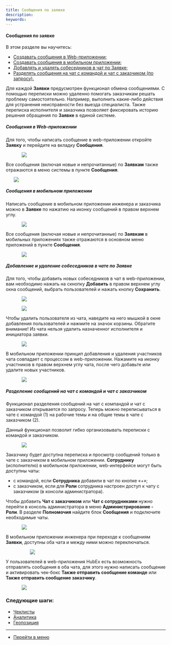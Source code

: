 ```yaml
---
title: Сообщения по заявке
description:
keywords:
---
```


#### Сообщения по заявке
В этом разделе вы научитесь:
<html>
<meta charset="utf-8">
<ul>
    <li><a href="#webmess">Создавать сообщения в Web-приложении;</a></li>
    <li><a href="#mobmess">Создавать сообщения в мобильном приложении;</a></li>
    <li><a href="#chatadd">Добавлять и удалять собеседников в чат по Заявке;</a></li>
    <li><a href="#chataddrequest">Разделять сообщения на чат с командой и чат с заказчиком (по запросу).</a></li>
</ul>
</html>
<body>

<p>Для каждой <strong>Заявки</strong> предусмотрен функционал обмена сообщениями.
    С помощью переписки можно удаленно помогать заказчикам решать проблему самостоятельно. Например, выполнить
    какие-либо
    действия для устранения неисправности без выезда специалиста.
    Также переписка исполнителя и заказчика позволяет фиксировать историю решения обращения по <strong>Заявке</strong> в единой системе.
</p>

<h5 id="webmess">Сообщения в Web-приложении </h5>
<p>Для того, чтобы написать сообщение в web-приложении откройте <strong>Заявку</strong> и перейдите на вкладку <strong>Сообщения</strong>.</p>
<div>
    <img style="margin: 0 auto; display: block; max-width: 80%;"
         src="/attachments/images/FAQ/USER/Messages/MessageTicket.jpg"/>
</div>

<p>Все сообщения (включая новые и непрочитанные) по <strong>Заявкам</strong> также отражаются в меню системы в пункте <strong>Сообщения</strong>.</p>
<div>
    <img style="margin: 0 auto; display: block; max-width: 90%;"
         src="/attachments/images/FAQ/USER/Messages/Messages.jpg"/>
</div>

<h5 id="mobmess">Сообщения в мобильном приложении</h5>
<p>Написать сообщение в мобильном приложении инженера и заказчика можно в <strong>Заявке</strong> по нажатию на иконку сообщений в правом верхнем углу.</p>
<div>
    <img style="margin: 0 auto; display: block; max-width: 80%;"
         src="/attachments/images/FAQ/USER/Messages/MobMessage.jpg"/>
</div>

<p>Все сообщения (включая новые и непрочитанные) по <strong>Заявкам</strong> в мобильных приложениях также отражаются в основном меню приложений в пункте
    <strong>Сообщения</strong>.</p>
<div>
    <img style="margin: 0 auto; display: block; max-width: 80%;"
         src="/attachments/images/FAQ/USER/Messages/MobMessage2.jpg"/>
</div>

<h5 id="chatadd">Добавление и удаление собеседников в чате по Заявке</h5>
<p>Для того, чтобы добавить новых собеседников в чат в web-приложении, вам необходимо нажать на скнопку <strong>Добавить</strong> в
    правом верхнем
    углу окна сообщений, выбрать пользователей и нажать кнопку <strong>Сохранить</strong>.</p>

<div>
    <img style="margin: 0 auto; display: block; max-width: 80%;"
         src="/attachments/images/FAQ/USER/Messages/AddUser.jpg"/>
</div>
<p>
<div>
    <img style="margin: 0 auto; display: block; max-width: 80%;"
         src="/attachments/images/FAQ/USER/Messages/AddUser2.jpg"/>
</div>
</p>

<p>Чтобы удалить пользователя из чата, наведите на него мышкой в окне добавления пользователей и нажмите на значок
    корзины. Обратите внимание! Из чата нельзя удалить назначенног исполнителя и инициатора заявки.</p>
<div>
    <img style="margin: 0 auto; display: block; max-width: 80%;"
         src="/attachments/images/FAQ/USER/Messages/DelUser.jpg"/>
</div>

<p> В мобильном приложении принцип добавления и удаления участников чата совпадает с процессом в web-приложении.
    Нажамите на
    иконку участников в правом верхнем углу чата, после чего добавьте или удалите новых участников.</p>
<div>
    <img style="margin: 0 auto; display: block; max-width: 80%;"
         src="/attachments/images/FAQ/USER/Messages/MobUser.jpg"/>
</div>

<h5 id="chataddrequest">Разделение сообщений на чат с командой и чат с заказчиком</h5>

<p>Функционал разделения сообщений на чат с компандой и чат с заказчиком открывается по запросу. Теперь можно
    переписываться в чате с командой (1) на рабочие темы и на общие темы в чате с заказчиком (2).</p>
<p>Данный функционал позволит гибко организовывать переписки с командой и заказчиком.</p>

<div>
    <img style="margin: 0 auto; display: block; max-width: 80%;"
         src="/attachments/images/FAQ/USER/Messages/mes5.png"/>
</div>

<p>Заказчику будет доступна переписка и просмотр сообщений только в чате с заказчиком в мобильном приложении.
    <strong>Сотруднику</strong> (исполнителю) в мобильном приложении, web-интерфейсе могут быть доступны чаты:</p>
<ul>
    <li>с командой, если <strong>Сотрудника</strong> добавили в чат по кнопке «+»;</li>
    <li>с заказчиком, если для <strong>Роли</strong> сотрудника настроен доступ к чату с заказчиком (в консоли администратора).</li>
</ul>

<p>Чтобы добавить <strong>Чат с заказчиком</strong> или <strong>Чат с сотрудниками</strong> нужно перейти в консоль администратора в меню
    <strong>Администрирование - Роли</strong>. В разделе
    <strong>Полномочия</strong> найдите блок <strong>Сообщения</strong> и подключите необходимые чаты.</p>

<div>
    <img style="margin: 0 auto; display: block; max-width: 80%;"
         src="/attachments/images/FAQ/USER/Messages/Role.jpg"/>
</div>

<p>В мобильном приложении инженера при переходе к сообщениям <strong>Заявки</strong>, доступны оба чата и между ними можно
    переключаться.</p>

<div>
    <img style="margin: 0 auto; display: block; max-width: 70%;" src="/attachments/images/FAQ/USER/Messages/mes8.jpg"/>
</div>

<p>У пользователей в web-приложения HubEx есть возможность отправлять сообщения в оба чата, для этого нужно написать сообщение
    и
    активировать чек-бокс <strong>Также отправить сообщение команде</strong> или <strong>Также отправить сообщение заказчику</strong>.</p>

<div>
    <img style="margin: 0 auto; display: block; max-width: 80%;"
         src="/attachments/images/FAQ/USER/Messages/mes6.png"/>
</div>

</body>

### Следующие шаги:
- [Чеклисты](./Checklists.md)
- [Аналитика](./Analytics.md)
- [Геопозиция](./GeoPosition.md)


___
- [Перейти в меню](http://wiki.hubex.ru)
